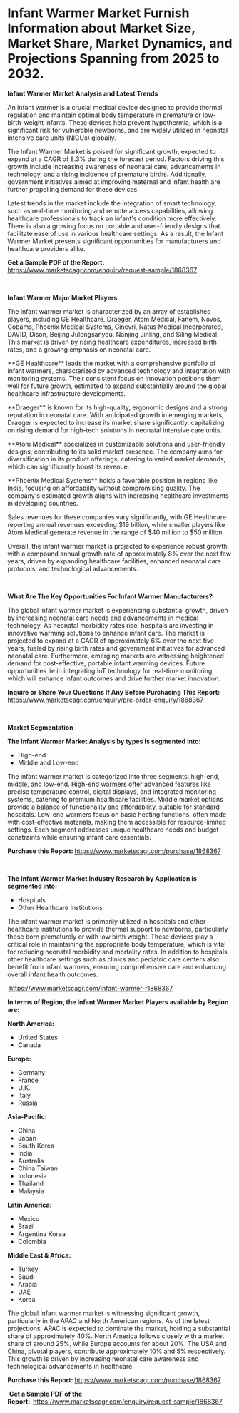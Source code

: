 <p><h1>Infant Warmer Market Furnish Information about Market Size, Market Share, Market Dynamics, and Projections Spanning from 2025 to 2032.</h1></p><p><strong>Infant Warmer Market Analysis and Latest Trends</strong></p>
<p><p>An infant warmer is a crucial medical device designed to provide thermal regulation and maintain optimal body temperature in premature or low-birth-weight infants. These devices help prevent hypothermia, which is a significant risk for vulnerable newborns, and are widely utilized in neonatal intensive care units (NICUs) globally.</p><p>The Infant Warmer Market is poised for significant growth, expected to expand at a CAGR of 8.3% during the forecast period. Factors driving this growth include increasing awareness of neonatal care, advancements in technology, and a rising incidence of premature births. Additionally, government initiatives aimed at improving maternal and infant health are further propelling demand for these devices.</p><p>Latest trends in the market include the integration of smart technology, such as real-time monitoring and remote access capabilities, allowing healthcare professionals to track an infant's condition more effectively. There is also a growing focus on portable and user-friendly designs that facilitate ease of use in various healthcare settings. As a result, the Infant Warmer Market presents significant opportunities for manufacturers and healthcare providers alike.</p></p>
<p><strong>Get a Sample PDF of the Report:&nbsp;</strong> <a href="https://www.marketscagr.com/enquiry/request-sample/1868367?utm_campaign=2650&utm_medium=2&utm_source=Github&utm_content=ia&utm_term=13042025&utm_id=infant-warmer">https://www.marketscagr.com/enquiry/request-sample/1868367</a></p>
<p>&nbsp;</p>
<p><strong>Infant Warmer Major Market Players</strong></p>
<p><p>The infant warmer market is characterized by an array of established players, including GE Healthcare, Draeger, Atom Medical, Fanem, Novos, Cobams, Phoenix Medical Systems, Ginevri, Natus Medical Incorporated, DAVID, Dison, Beijing Julongsanyou, Nanjing Jinling, and Siling Medical. This market is driven by rising healthcare expenditures, increased birth rates, and a growing emphasis on neonatal care.</p><p>**GE Healthcare** leads the market with a comprehensive portfolio of infant warmers, characterized by advanced technology and integration with monitoring systems. Their consistent focus on innovation positions them well for future growth, estimated to expand substantially around the global healthcare infrastructure developments.</p><p>**Draeger** is known for its high-quality, ergonomic designs and a strong reputation in neonatal care. With anticipated growth in emerging markets, Draeger is expected to increase its market share significantly, capitalizing on rising demand for high-tech solutions in neonatal intensive care units.</p><p>**Atom Medical** specializes in customizable solutions and user-friendly designs, contributing to its solid market presence. The company aims for diversification in its product offerings, catering to varied market demands, which can significantly boost its revenue.</p><p>**Phoenix Medical Systems** holds a favorable position in regions like India, focusing on affordability without compromising quality. The company's estimated growth aligns with increasing healthcare investments in developing countries.</p><p>Sales revenues for these companies vary significantly, with GE Healthcare reporting annual revenues exceeding $19 billion, while smaller players like Atom Medical generate revenue in the range of $40 million to $50 million.</p><p>Overall, the infant warmer market is projected to experience robust growth, with a compound annual growth rate of approximately 8% over the next few years, driven by expanding healthcare facilities, enhanced neonatal care protocols, and technological advancements.</p></p>
<p>&nbsp;</p>
<p><strong>What Are The Key Opportunities For Infant Warmer Manufacturers?</strong></p>
<p><p>The global infant warmer market is experiencing substantial growth, driven by increasing neonatal care needs and advancements in medical technology. As neonatal morbidity rates rise, hospitals are investing in innovative warming solutions to enhance infant care. The market is projected to expand at a CAGR of approximately 6% over the next five years, fueled by rising birth rates and government initiatives for advanced neonatal care. Furthermore, emerging markets are witnessing heightened demand for cost-effective, portable infant warming devices. Future opportunities lie in integrating IoT technology for real-time monitoring, which will enhance infant outcomes and drive further market innovation.</p></p>
<p><strong>Inquire or Share Your Questions If Any Before Purchasing This Report:</strong> <a href="https://www.marketscagr.com/enquiry/pre-order-enquiry/1868367?utm_campaign=2650&utm_medium=2&utm_source=Github&utm_content=ia&utm_term=13042025&utm_id=infant-warmer">https://www.marketscagr.com/enquiry/pre-order-enquiry/1868367</a></p>
<p>&nbsp;</p>
<p><strong>Market Segmentation</strong></p>
<p><strong>The Infant Warmer Market Analysis by types is segmented into:</strong></p>
<p><ul><li>High-end</li><li>Middle and Low-end</li></ul></p>
<p><p>The infant warmer market is categorized into three segments: high-end, middle, and low-end. High-end warmers offer advanced features like precise temperature control, digital displays, and integrated monitoring systems, catering to premium healthcare facilities. Middle market options provide a balance of functionality and affordability, suitable for standard hospitals. Low-end warmers focus on basic heating functions, often made with cost-effective materials, making them accessible for resource-limited settings. Each segment addresses unique healthcare needs and budget constraints while ensuring infant care essentials.</p></p>
<p><strong>Purchase this Report:&nbsp;</strong><a href="https://www.marketscagr.com/purchase/1868367?utm_campaign=2650&utm_medium=2&utm_source=Github&utm_content=ia&utm_term=13042025&utm_id=infant-warmer">https://www.marketscagr.com/purchase/1868367</a></p>
<p>&nbsp;</p>
<p><strong>The Infant Warmer Market Industry Research by Application is segmented into:</strong></p>
<p><ul><li>Hospitals</li><li>Other Healthcare Institutions</li></ul></p>
<p><p>The infant warmer market is primarily utilized in hospitals and other healthcare institutions to provide thermal support to newborns, particularly those born prematurely or with low birth weight. These devices play a critical role in maintaining the appropriate body temperature, which is vital for reducing neonatal morbidity and mortality rates. In addition to hospitals, other healthcare settings such as clinics and pediatric care centers also benefit from infant warmers, ensuring comprehensive care and enhancing overall infant health outcomes.</p></p>
<p><a href="https://www.marketscagr.com/infant-warmer-r1868367?utm_campaign=2650&utm_medium=2&utm_source=Github&utm_content=ia&utm_term=13042025&utm_id=infant-warmer">&nbsp;https://www.marketscagr.com/infant-warmer-r1868367</a></p>
<p><strong>In terms of Region, the Infant Warmer Market Players available by Region are:</strong></p>
<p>
    <p> <strong> North America: </strong>
        <ul>
            <li>United States</li>
            <li>Canada</li>
        </ul>
        </p> 
    <p> <strong> Europe: </strong>
        <ul>
            <li>Germany</li>
            <li>France</li>
            <li>U.K.</li>
            <li>Italy</li>
            <li>Russia</li>
        </ul>
        </p> 
    <p> <strong> Asia-Pacific: </strong>
        <ul>
            <li>China</li>
            <li>Japan</li>
            <li>South Korea</li>
            <li>India</li>
            <li>Australia</li>
            <li>China Taiwan</li>
            <li>Indonesia</li>
            <li>Thailand</li>
            <li>Malaysia</li>
        </ul>
        </p> 
    <p> <strong> Latin America: </strong>
        <ul>
            <li>Mexico</li>
            <li>Brazil</li>
            <li>Argentina Korea</li>
            <li>Colombia</li>
        </ul>
        </p> 
    <p> <strong> Middle East & Africa: </strong>
        <ul>
            <li>Turkey</li>
            <li>Saudi</li>
            <li>Arabia</li>
            <li>UAE</li>
            <li>Korea</li>
        </ul>
    </p>
    </p>
<p><p>The global infant warmer market is witnessing significant growth, particularly in the APAC and North American regions. As of the latest projections, APAC is expected to dominate the market, holding a substantial share of approximately 40%. North America follows closely with a market share of around 25%, while Europe accounts for about 20%. The USA and China, pivotal players, contribute approximately 10% and 5% respectively. This growth is driven by increasing neonatal care awareness and technological advancements in healthcare.</p></p>
<p><strong>Purchase this Report: </strong><a href="https://www.marketscagr.com/purchase/1868367?utm_campaign=2650&utm_medium=2&utm_source=Github&utm_content=ia&utm_term=13042025&utm_id=infant-warmer">https://www.marketscagr.com/purchase/1868367</a></p>
<p>&nbsp;<strong>Get a Sample PDF of the Report:&nbsp;&nbsp;</strong><a href="https://www.marketscagr.com/enquiry/request-sample/1868367?utm_campaign=2650&utm_medium=2&utm_source=Github&utm_content=ia&utm_term=13042025&utm_id=infant-warmer">https://www.marketscagr.com/enquiry/request-sample/1868367</a></p>
<p><strong></strong></p>
<p><p></p><p></p><p></p></p>